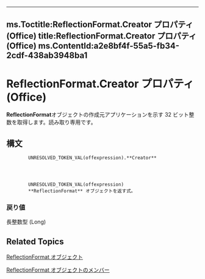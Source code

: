 

---
ms.Toctitle:ReflectionFormat.Creator プロパティ (Office)
title:ReflectionFormat.Creator プロパティ (Office)
ms.ContentId:a2e8bf4f-55a5-fb34-2cdf-438ab3948ba1
---
# ReflectionFormat.Creator プロパティ (Office)




**ReflectionFormat**オブジェクトの作成元アプリケーションを示す 32 ビット整数を取得します。読み取り専用です。

## 構文

            UNRESOLVED_TOKEN_VAL(offexpression).**Creator**




            UNRESOLVED_TOKEN_VAL(offexpression)
            **ReflectionFormat** オブジェクトを返す式。

### 戻り値
長整数型 (Long)





## Related Topics

[ReflectionFormat オブジェクト](9684dbb3-5b99-113b-9808-1173fdd719a9.md)

[ReflectionFormat オブジェクトのメンバー](040424e8-2903-8416-c294-872d872d5277.md)




